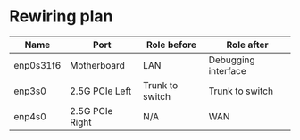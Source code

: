 # Rewiring plan

| Name      | Port            | Role before     | Role after          |
| --------- | --------------- | --------------- | ------------------- |
| enp0s31f6 | Motherboard     | LAN             | Debugging interface |
| enp3s0    | 2.5G PCIe Left  | Trunk to switch | Trunk to switch     |
| enp4s0    | 2.5G PCIe Right | N/A             | WAN                 |
